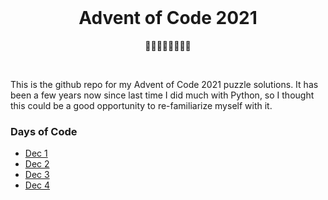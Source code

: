 <br />
<h1 align="center"><b>Advent of Code 2021</b></h1>
<p align="center">🎄🎄🎅🤶🧑‍🎄🎄🎄</p>
<br />

This is the github repo for my Advent of Code 2021 puzzle solutions. It has been a few years now since last time I did much with Python, so I thought this could be a good opportunity to re-familiarize myself with it.

### Days of Code

- [Dec 1](./days/day01/puzzle.py)
- [Dec 2](./days/day02/puzzle.py)
- [Dec 3](./days/day03/puzzle.py)
- [Dec 4](./days/day04/puzzle.py)